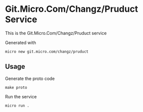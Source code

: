 # Git.Micro.Com/Changz/Pruduct Service

This is the Git.Micro.Com/Changz/Pruduct service

Generated with

```
micro new git.micro.com/changz/pruduct
```

## Usage

Generate the proto code

```
make proto
```

Run the service

```
micro run .
```